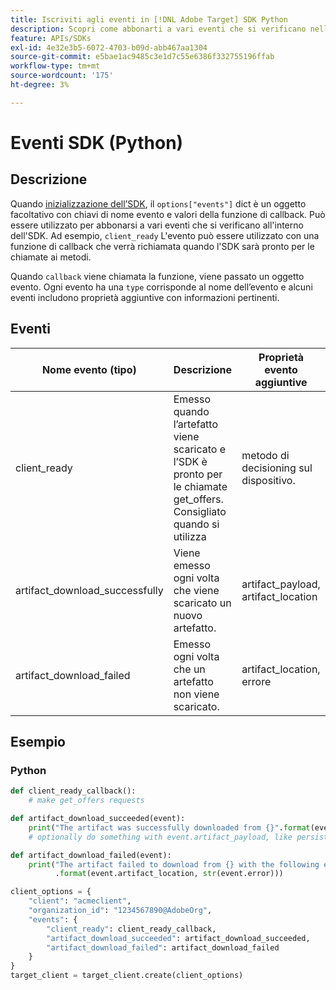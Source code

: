 ```yaml
---
title: Iscriviti agli eventi in [!DNL Adobe Target] SDK Python
description: Scopri come abbonarti a vari eventi che si verificano nell’SDK di Python utilizzando [!UICONTROL OnDeviceDecisioningHandler] oggetto.
feature: APIs/SDKs
exl-id: 4e32e3b5-6072-4703-b09d-abb467aa1304
source-git-commit: e5bae1ac9485c3e1d7c55e6386f332755196ffab
workflow-type: tm+mt
source-wordcount: '175'
ht-degree: 3%

---
```


# Eventi SDK (Python)

## Descrizione

Quando [inizializzazione dell’SDK](initialize-sdk.md), il `options["events"]` dict è un oggetto facoltativo con chiavi di nome evento e valori della funzione di callback. Può essere utilizzato per abbonarsi a vari eventi che si verificano all&#39;interno dell&#39;SDK. Ad esempio, `client_ready` L&#39;evento può essere utilizzato con una funzione di callback che verrà richiamata quando l&#39;SDK sarà pronto per le chiamate ai metodi.

Quando `callback` viene chiamata la funzione, viene passato un oggetto evento. Ogni evento ha una `type` corrisponde al nome dell’evento e alcuni eventi includono proprietà aggiuntive con informazioni pertinenti.

## Eventi

| Nome evento (tipo) | Descrizione | Proprietà evento aggiuntive |
| --- | --- | --- |
| client_ready | Emesso quando l’artefatto viene scaricato e l’SDK è pronto per le chiamate get_offers. Consigliato quando si utilizza | metodo di decisioning sul dispositivo. | None (Nessuno) |
| artifact_download_successfully | Viene emesso ogni volta che viene scaricato un nuovo artefatto. | artifact_payload, artifact_location |
| artifact_download_failed | Emesso ogni volta che un artefatto non viene scaricato. | artifact_location, errore |

## Esempio

### Python

```python {line-numbers="true"}
def client_ready_callback():
    # make get_offers requests

def artifact_download_succeeded(event):
    print("The artifact was successfully downloaded from {}".format(event.artifact_location))
    # optionally do something with event.artifact_payload, like persist it

def artifact_download_failed(event):
    print("The artifact failed to download from {} with the following error: {}"
          .format(event.artifact_location, str(event.error)))

client_options = {
    "client": "acmeclient",
    "organization_id": "1234567890@AdobeOrg",
    "events": {
        "client_ready": client_ready_callback,
        "artifact_download_succeeded": artifact_download_succeeded,
        "artifact_download_failed": artifact_download_failed
    }
}
target_client = target_client.create(client_options)
```
